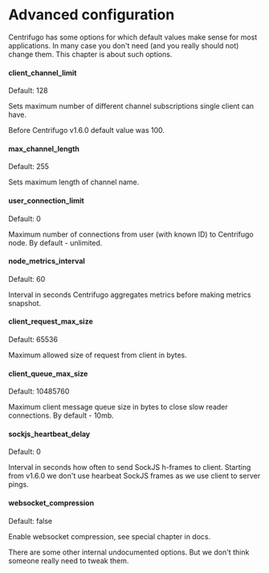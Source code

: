 # Advanced configuration

Centrifugo has some options for which default values make sense for most applications. In many case you
don't need (and you really should not) change them. This chapter is about such options.

#### client_channel_limit

Default: 128

Sets maximum number of different channel subscriptions single client can have.

Before Centrifugo v1.6.0 default value was 100.

#### max_channel_length

Default: 255

Sets maximum length of channel name.

#### user_connection_limit

Default: 0

Maximum number of connections from user (with known ID) to Centrifugo node. By default - unlimited.

#### node_metrics_interval

Default: 60

Interval in seconds Centrifugo aggregates metrics before making metrics snapshot.

#### client_request_max_size

Default: 65536

Maximum allowed size of request from client in bytes.

#### client_queue_max_size

Default: 10485760

Maximum client message queue size in bytes to close slow reader connections. By default - 10mb.

#### sockjs_heartbeat_delay

Default: 0

Interval in seconds how often to send SockJS h-frames to client. Starting from v1.6.0 we don't use hearbeat SockJS
frames as we use client to server pings.

#### websocket_compression

Default: false

Enable websocket compression, see special chapter in docs.


There are some other internal undocumented options. But we don't think someone really need to tweak them.